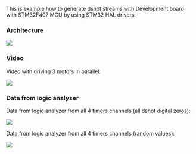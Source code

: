This is example how to generate dshot streams with Development board with STM32F407 MCU by using STM32 HAL drivers.

### Architecture
![](https://lh3.googleusercontent.com/dv36oVkZQVLec80XzhjzsFyzn2aZy-PkeSIRDaRdsw-NWuS3RnnWyM9WOT90qMqRfd0c0x9R4_-Faaz3fEQ8Lj_WCzfrE4Q24vpusbYOkHzfGw2gjai1XdBn6jMurkJ9UzBllQiL_HcF1oN7txOLV4IyV3G0WlErKCjToOMLqnkOaso5GDtbIClYtZ9cyndsum2gWYCcbLaxR8oNVeKaUGz8Ac5wXojf3_j45UPsC0USivzNO2unu11gzx4ZTD7ioarqZMn5-kifZ4iCUCIOkUoeicRs8HEXUxIYeg2B8wfft5GqSkdN8mIT3ia6r36Ra7Zg5Uhnk479hgq9osaK8aYsrBaG08fL_rp73K2irmVbDbRuSfqsGgorq2_gLQoupMWzTT9LhGhSgaclPgXYWZU-0YuKbV8ITXumrGKkrLyAHmBTwyrpvbQtha1ZB0l94JMfKqU0wM5WhY3c27nklsVLH_TtaWhtRlA0GQjAiIPje0NRx5GXmF1D6hbyJEeh4d_5SXZi2nApqfXr1L-5X8hbU4rc5c97EhqNYbdMUWNwZ0rUOwDwNw5BEP-y6vX5S_xybfnK9eV9zGzSGF3yqnQrDrPgNbRBSgR9JLY3Gm0mk5lQNZvP2WQowt-bri97u5qhvAjyVtuMe_H1QcpbrdZwOshAjc6MbZcsRBdVU2QR6fuzOmuCKmSbs7CfXKSesdsTOqY1JZCM1gZ-Nff3EoA=w1080-h706-no)


### Video

Video with driving 3 motors in parallel:

[![](https://i.ytimg.com/vi/oitdSbdIE98/hqdefault.jpg?sqp=-oaymwEZCPYBEIoBSFXyq4qpAwsIARUAAIhCGAFwAQ==&rs=AOn4CLC0yHeaKLbLyfcSNOrZOa8La8b1jA)](https://www.youtube.com/watch?v=oitdSbdIE98)


### Data from logic analyser

Data from logic analyzer from all 4 timers channels (all dshot digital zeros): 

![](https://lh3.googleusercontent.com/PSuFIxbjKIGva-Pva4yhNIWQZwCfO_nsrxWlg0aPdTR-47a4B29gpDs_gNwRac7jmOZEtueCUAoyZTjNF8BuS_x8BF-Zt2Bv5vjZwl-hoxoMU-xRj3GxTM_RV1QYFPDrnb0rPidwW8sePb1ps1W3n4tRPzCGz6knSLC7XFeBi4gAYA2adMqbxov9zrKkbSMS46YaOvVwu5cTrBcG8ExMiZgEFjB71rpMxtEp_3Z0uN7_TF7Q5pq7UzpHHS_cH9Rcn_nk5_XbEao7FE_cKgsWZarC9UEdOqjPXC7ESbwz5DDKa2bPLjnHZCps78Bfizx9sjNrRgN00Uez5lk-stCU7t9f_ImcPjxN8xH-qYRzAqKjTPTxhz0o13J-Uzi68c2QpmZXXfkX935MZztJrcT8O6zCNu7cA9jP-frZorV4p4amSp9kxMet3ep5thdzcjeqgU_YzyDA6wyLudwbGbrJQNzonYZv7WrvQNmiKBX2ddexxRKaf9r6YZqHManxFzrkLUPPR8iTANUMDtKYpxOUQd63I-6WgIRclrDeRR-Gx3_wmFb3ZhSf-u1urTjjhnc0Gz8ry73JppY97op75cYRPB6TIyfA6KjMGxK9PYrAf0DKhlEOseR2-POuh-YrB4sh5iWvhA6UgsIYfy6Ze9W81VsIMpbugPFOcpJ7vVFBAbeELTmlcDZzgO52EzfeCvSTaQ0iSbJk6zi4Xavi6jkFixo=w931-h395-no)


Data from logic analyzer from all 4 timers channels (random values): 

![](https://lh3.googleusercontent.com/nOE1YNEIkGZsHPyFv41m-tIAE5vZOu-k2cM-LW_G90I0PN9cqDibBIK-pWOsZSSSPlzA42P-rF2ncBV10afyBlyyYDkCEwliYGMkHXvGr0md9gAE50hZyP-JRX3bsKYehJ77AGvpf9nAD13r6_jPGY5Z6zLzO6y0y_Pq4nNznhk1wDkhXseaypi4KnPVro9N_cRCy1UUkT40KwRYzf13zOQsrA4MBj0hb_AK8u1lhAFiX2rdLkRco3r0CjhEsht4li53ug6Spwg7AqHUrWX4K798CIjG2q1jVhTkR21OoqR7MWe9JKSPQlJzFdevXYuSHu9zh2yQ1QBdyniijqp6tFSGqPZF7aYLeeZi9kkPbK0z1b9MC3ce-Fsu0qxmU3C6jx16DZ7c_eI3ydyepZzoabsF-oLMNpb-r7LCzu5FsjH9sMFwxFF-e5xtN6Qpr-RrWHoaQYY0te2jL_ZaV1s9X87D8D6JzUuRZ2XlSFoBh4o7y7Ei6ypHJdEToVoTJawMo8-aNdcm_fiZJbJ2W6-Se44uPjUMBrojEPcUMcZlWI2zCmtiVMaAI-4qNApfKOKNUL9sSlX-WGNlSCGMgIj7ua1_pI2jwR6Dn5xmUnwprJoMC5edlToMUxtsyBa4XHrZ3nbSznrM4_o8R0WVnaKU2hQhZUUZ3QktaBFmRJwH5X1JgMnVHCy0YhI9H7XHIbDtXglFyMKJ7c__qDq0DBEBcxw=w688-h366-no)
